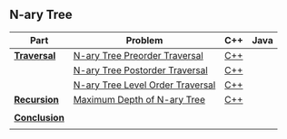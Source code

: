 ## N-ary Tree

| Part | Problem | C++ | Java |
| --- | --- | :---: | :---: |
| [**Traversal**](https://leetcode.com/explore/learn/card/n-ary-tree/130/traversal/) | [N-ary Tree Preorder Traversal](https://leetcode.com/explore/learn/card/n-ary-tree/130/traversal/925/) | [C++](01-Traversal/01-N-ary-Tree-Preorder-Traversal/cpp-0589/) | |
| | [N-ary Tree Postorder Traversal](https://leetcode.com/explore/learn/card/n-ary-tree/130/traversal/926/) | [C++](02-N-ary-Tree-Postorder-Traversal/cpp-0590/) | |
| | [N-ary Tree Level Order Traversal](https://leetcode.com/explore/learn/card/n-ary-tree/130/traversal/915/) | [C++](03-N-ary-Tree-Level-Order-Traversal/cpp-0429/) | |
| [**Recursion**](https://leetcode.com/explore/learn/card/n-ary-tree/131/recursion/) | [Maximum Depth of N-ary Tree](https://leetcode.com/explore/learn/card/n-ary-tree/131/recursion/919/) | [C++](01-Maximum-Depth-of-N-ary-Tree/cpp-0559/) | |
| | | | |
| [**Conclusion**](https://leetcode.com/explore/learn/card/n-ary-tree/132/conclusion/) | | | |
| | | | |
